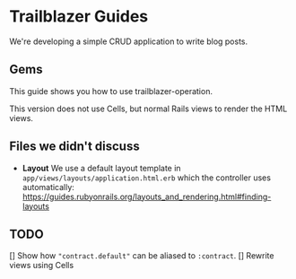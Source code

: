 # Trailblazer Guides

We're developing a simple CRUD application to write blog posts.

## Gems

This guide shows you how to use trailblazer-operation.

This version does not use Cells, but normal Rails views to render the HTML views.

## Files we didn't discuss

* **Layout** We use a default layout template in `app/views/layouts/application.html.erb` which the controller uses automatically: https://guides.rubyonrails.org/layouts_and_rendering.html#finding-layouts

## TODO

[] Show how `"contract.default"` can be aliased to `:contract`.
[] Rewrite views using Cells
